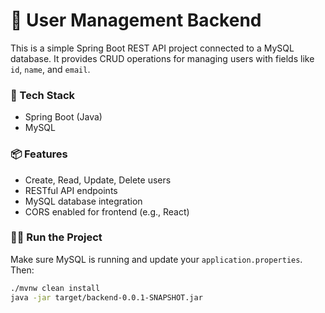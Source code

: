 # 👤 User Management Backend

This is a simple Spring Boot REST API project connected to a MySQL database. It provides CRUD operations for managing users with fields like `id`, `name`, and `email`.

### 🔧 Tech Stack
- Spring Boot (Java)
- MySQL

### 📦 Features
- Create, Read, Update, Delete users
- RESTful API endpoints
- MySQL database integration
- CORS enabled for frontend (e.g., React)

### 🏃‍♂️ Run the Project
Make sure MySQL is running and update your `application.properties`. Then:

```bash
./mvnw clean install
java -jar target/backend-0.0.1-SNAPSHOT.jar
